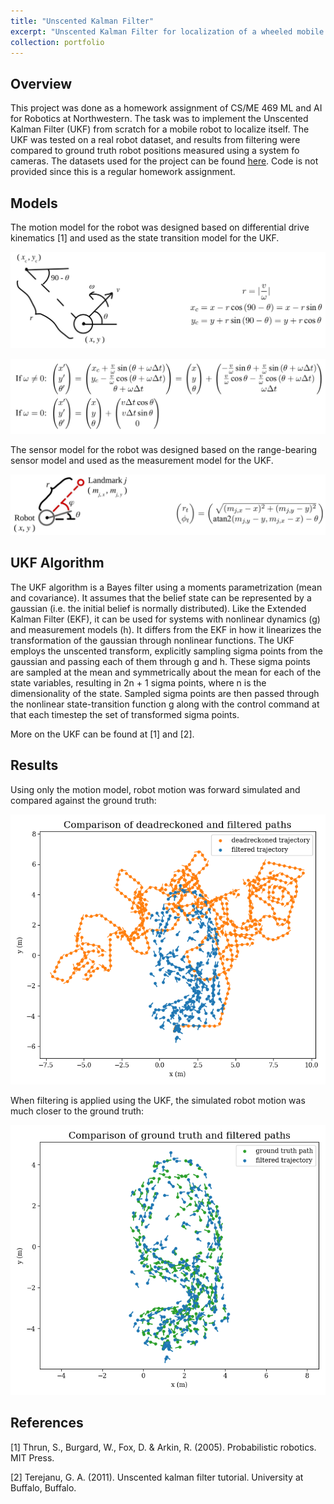 ```yaml
---
title: "Unscented Kalman Filter"
excerpt: "Unscented Kalman Filter for localization of a wheeled mobile robot<br/><img src='/images/portfolio-ukf/ukf-gt_vs_ukf.png'>"
collection: portfolio
---
```


## Overview
This project was done as a homework assignment of CS/ME 469 ML and AI for Robotics at Northwestern. The task was to implement the Unscented Kalman Filter (UKF) from scratch for a mobile robot to localize itself. The UKF was tested on a real robot dataset, and results from filtering were compared to ground truth robot positions measured using a system fo cameras. The datasets used for the project can be found [here](http://asrl.utias.utoronto.ca/datasets/mrclam/index.html). Code is not provided since this is a regular homework assignment. 

## Models
The motion model for the robot was designed based on differential drive kinematics [1] and used as the state transition model for the UKF.

![](/images/portfolio-ukf/ukf-motion_model_1.png)

![](/images/portfolio-ukf/ukf-motion_model_2.png)

The sensor model for the robot was designed based on the range-bearing sensor model and used as the measurement model for the UKF.

![](/images/portfolio-ukf/ukf-sensor_model.png)

## UKF Algorithm
The UKF algorithm is a Bayes filter using a moments parametrization (mean and covari­ance). It assumes that the belief state can be represented by a gaussian (i.e. the initial belief is normally distributed).
Like the Extended Kalman Filter (EKF), it can be used for systems with non­linear dynamics (g) and measurement models (h). It differs from the EKF in how it linearizes the transformation of the gaussian
through non­linear functions. The UKF employs the unscented transform,­ explicitly sampling sigma points from the
gaussian and passing each of them through g and h. These sigma points are sampled at the mean and symmetrically
about the mean for each of the state variables, resulting in 2n + 1 sigma points, where
n is the dimensionality of the state. Sampled sigma points are then passed through the non­linear state­-transition
function g along with the control command at that each timestep the set of transformed sigma points.

More on the UKF can be found at [1] and [2].

## Results
Using only the motion model, robot motion was forward simulated and compared against the ground truth: 

![](/images/portfolio-ukf/ukf-gt_vs_dead.png)

When filtering is applied using the UKF, the simulated robot motion was much closer to the ground truth:

![](/images/portfolio-ukf/ukf-gt_vs_ukf.png)


## References
[1] Thrun, S., Burgard, W., Fox, D. & Arkin, R. (2005). Probabilistic robotics. MIT Press.

[2] Terejanu, G. A. (2011). Unscented kalman filter tutorial. University at Buffalo, Buffalo.